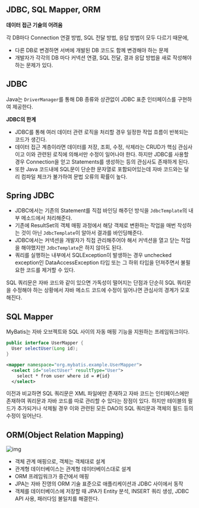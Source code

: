 ## JDBC, SQL Mapper, ORM

**데이터 접근 기술의 어려움**

각 DB마다 Connection 연결 방법, SQL 전달 방법, 응답 방법이 모두 다르기 때문에,

- 다른 DB로 변경하면 서버에 개발된 DB 코드도 함께 변경해야 하는 문제
- 개발자가 각각의 DB 마다 커넥션 연결, SQL 전달, 결과 응답 방법을 새로 작성해야 하는 문제가 있다.

## JDBC

Java는 `DriverManager`를 통해 DB 종류와 상관없이 JDBC 표준 인터페이스를 구현하여 제공한다. 

**JDBC의 한계**

- JDBC를 통해 여러 데이터 관련 로직을 처리할 경우 일정한 작업 흐름이 반복되는 코드가 생긴다. 
- 데이터 접근 계층이라면 데이터를 저장, 조회, 수정, 삭제라는 CRUD가 핵심 관심사이고 이와 관련된 로직에 의해서만 수정이 일어나야 한다. 하지만 JDBC를 사용할 경우 Connection을 얻고 Statements를 생성하는 등의 관심사도 존재하게 된다. 
- 또한 Java 코드내에 SQL문이 단순한 문자열로 포함되어있는데 자바 코드와는 달리 컴파일 체크가 불가하여 문법 오류의 확률이 높다.

## Spring JDBC

- JDBC에서는 기존의 Statement를 직접 바인딩 해주던 방식을 `JdbcTemplate`의 내부 메소드에서 처리해준다. 
- 기존에 ResultSet의 객체 매핑 과정에서 해당 객체로 변환하는 작업을 매번 작성하는 것이 아닌 `JdbcTemplate`이 알아서 결과를 바인딩해준다. 
- JDBC에서는 커넥션을 개발자가 직접 관리해주어야 해서 커넥션을 열고 닫는 작업을 해야했지만 `JdbcTemplate`은 하지 않아도 된다.
- 쿼리를 실행하는 내부에서 SQLException이 발생하는 경우 unchecked exception인 DataAccessException 타입 또는 그 하위 타입을 던져주면서 불필요한 코드를 제거할 수 있다.

SQL 쿼리문은 자바 코드와 같이 있으면 가독성이 떨어지는 단점과 단순히 SQL 쿼리문을 수정해야 하는 상황에서 자바 메소드 코드에 수정이 일어나면 관심사의 경계가 모호해진다.

## SQL Mapper

MyBatis는 자바 오브젝트와 SQL 사이의 자동 매핑 기능을 지원하는 프레임워크이다. 

```java
public interface UserMapper {
  User selectUser(Long id);
}
```

```xml
<mapper namespace="org.mybatis.example.UserMapper">
  <select id="selectUser" resultType="User">
    select * from user where id = #{id}
  </select>
```

이전과 비교하면 SQL 쿼리문은 XML 파일에만 존재하고 자바 코드는 인터페이스에만 존재하여 쿼리문과 자바 코드를 따로 관리할 수 있다는 장점이 있다. 하지만 테이블의 필드가 추가되거나 삭제될 경우 이와 관련된 모든 DAO의 SQL 쿼리문과 객체의 필드 등의 수정이 일어난다.

## ORM(Object Relation Mapping)

![img](https://github.com/mistyblue0302/TIL/blob/main/Image/JPA.png)

- 객체 관계 매핑으로, 객체는 객체대로 설계
- 관계형 데이터베이스는 관계형 데이터베이스대로 설계
- ORM 프레임워크가 중간에서 매핑
- JPA는 자바 진영의 ORM 기술 표준으로 애플리케이션과 JDBC 사이에서 동작
- 객체를 데이터베이스에 저장할 때 JPA가 Entity 분석, INSERT 쿼리 생성, JDBC API 사용, 패러다임 불일치를 해결한다.


